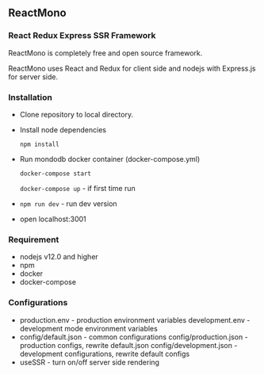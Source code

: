 ## ReactMono

### React Redux Express SSR Framework
ReactMono is completely free and open source framework.

ReactMono uses React and Redux for client side and nodejs with Express.js for server side.

### Installation
* Clone repository to local directory.
* Install node dependencies
    
    `npm install`
* Run mondodb docker container (docker-compose.yml)
    
    `docker-compose start`

    `docker-compose up` - if first time run

* `npm run dev` - run dev version
* open localhost:3001

### Requirement
* nodejs v12.0 and higher
* npm
* docker
* docker-compose

### Configurations
* production.env - production environment variables
  development.env - development mode environment variables
* config/default.json - common configurations
  config/production.json - production configs, rewrite default.json
  config/development.json - development configurations, rewrite default configs
* useSSR - turn on/off server side rendering